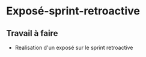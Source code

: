 # Exposé-sprint-retroactive

## Travail à faire
- Realisation d'un exposé sur le sprint retroactive


